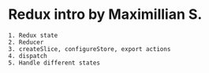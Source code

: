 # Redux intro by Maximillian S.

    1. Redux state
    2. Reducer
    3. createSlice, configureStore, export actions
    4. dispatch
    5. Handle different states